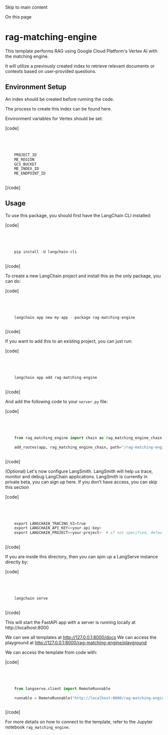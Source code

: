

Skip to main content

On this page

# rag-matching-engine

This template performs RAG using Google Cloud Platform's Vertex AI with the matching engine.

It will utilize a previously created index to retrieve relevant documents or contexts based on user-provided questions.

## Environment Setup​

An index should be created before running the code.

The process to create this index can be found here.

Environment variables for Vertex should be set:

[code]
```python




    PROJECT_ID  
    ME_REGION  
    GCS_BUCKET  
    ME_INDEX_ID  
    ME_ENDPOINT_ID  
    


```
[/code]


## Usage​

To use this package, you should first have the LangChain CLI installed:

[code]
```python




    pip install -U langchain-cli  
    


```
[/code]


To create a new LangChain project and install this as the only package, you can do:

[code]
```python




    langchain app new my-app --package rag-matching-engine  
    


```
[/code]


If you want to add this to an existing project, you can just run:

[code]
```python




    langchain app add rag-matching-engine  
    


```
[/code]


And add the following code to your `server.py` file:

[code]
```python




    from rag_matching_engine import chain as rag_matching_engine_chain  
      
    add_routes(app, rag_matching_engine_chain, path="/rag-matching-engine")  
    


```
[/code]


(Optional) Let's now configure LangSmith. LangSmith will help us trace, monitor and debug LangChain applications. LangSmith is currently in private beta, you can sign up here. If you don't have
access, you can skip this section

[code]
```python




    export LANGCHAIN_TRACING_V2=true  
    export LANGCHAIN_API_KEY=<your-api-key>  
    export LANGCHAIN_PROJECT=<your-project>  # if not specified, defaults to "default"  
    


```
[/code]


If you are inside this directory, then you can spin up a LangServe instance directly by:

[code]
```python




    langchain serve  
    


```
[/code]


This will start the FastAPI app with a server is running locally at http://localhost:8000

We can see all templates at http://127.0.0.1:8000/docs We can access the playground at http://127.0.0.1:8000/rag-matching-engine/playground

We can access the template from code with:

[code]
```python




    from langserve.client import RemoteRunnable  
      
    runnable = RemoteRunnable("http://localhost:8000/rag-matching-engine")  
    


```
[/code]


For more details on how to connect to the template, refer to the Jupyter notebook `rag_matching_engine`.

